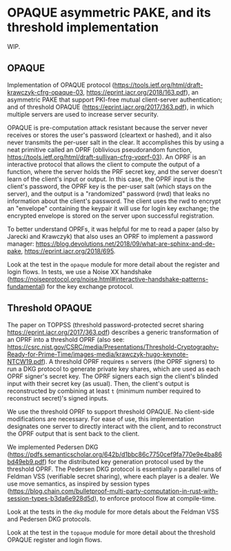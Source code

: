 # OPAQUE asymmetric PAKE, and its threshold implementation

WIP.

## OPAQUE

Implementation of OPAQUE protocol
(https://tools.ietf.org/html/draft-krawczyk-cfrg-opaque-03,
https://eprint.iacr.org/2018/163.pdf), an asymmetric PAKE that support PKI-free
mutual client-server authentication; and of threshold OPAQUE
(https://eprint.iacr.org/2017/363.pdf), in which multiple servers are used to
increase server security.

OPAQUE is pre-computation attack resistant because the server never receives or
stores the user's password (cleartext or hashed), and it also never transmits
the per-user salt in the clear. It accomplishes this by using a neat primitive
called an OPRF (oblivious pseudorandom function,
https://tools.ietf.org/html/draft-sullivan-cfrg-voprf-03). An OPRF is an
interactive protocol that allows the client to compute the output of
a function, where the server holds the PRF secret key, and the server doesn't
learn of the client's input or output. In this case, the OPRF input is the
client's password, the OPRF key is the per-user salt (which stays on the
server), and the output is a "randomized" password (rwd) that leaks no
information about the client's password. The client uses the rwd to encrypt an
"envelope" containing the keypair it will use for login key exchange; the
encrypted envelope is stored on the server upon successful registration.

To better understand OPRFs, it was helpful for me to read a paper (also by
Jarecki and Krawczyk) that also uses an OPRF to implement a password manager:
https://blog.devolutions.net/2018/09/what-are-sphinx-and-de-pake,
https://eprint.iacr.org/2018/695.

Look at the test in the `opaque` module for more detail about the register and
login flows. In tests, we use a Noise XX handshake
(https://noiseprotocol.org/noise.html#interactive-handshake-patterns-fundamental)
for the key exchange protocol.


## Threshold OPAQUE

The paper on TOPPSS (threshold password-protected secret sharing
https://eprint.iacr.org/2017/363.pdf) describes a generic transformation of an
OPRF into a threshold OPRF (also see:
https://csrc.nist.gov/CSRC/media/Presentations/Threshold-Cryptography-Ready-for-Prime-Time/images-media/krawczyk-hugo-keynote-NTCW19.pdf).
A threshold OPRF requires `n` servers (the OPRF signers) to run a DKG protocol
to generate private key shares, which are used as each OPRF signer's secret
key. The OPRF signers each sign the client's blinded input with their secret
key (as usual). Then, the client's output is reconstructed by combining at
least `t` (minimum number required to reconstruct secret)'s signed inputs.

We use the threshold OPRF to support threshold OPAQUE. No client-side
modifications are necessary. For ease of use, this implementation designates
one server to directly interact with the client, and to reconstruct the OPRF
output that is sent back to the client. 

We implemented Pedersen DKG
(https://pdfs.semanticscholar.org/642b/d1bbc86c7750cef9fa770e9e4ba86bd49eb9.pdf)
for the distributed key generation protocol used by the threshold OPRF. The
Pedersen DKG protocol is essentially `n` parallel runs of Feldman VSS
(verifiable secret sharing), where each player is a dealer. We use move
semantics, as inspired by session types
(https://blog.chain.com/bulletproof-multi-party-computation-in-rust-with-session-types-b3da6e928d5d),
to enforce protocol flow at compile-time.

Look at the tests in the `dkg` module for more detals about the Feldman VSS and
Pedersen DKG protocols. 

Look at the test in the `topaque` module for more detail about the threshold
OPAQUE register and login flows.
